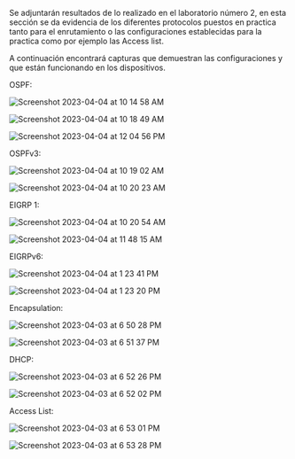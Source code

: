 Se adjuntarán resultados de lo realizado en el laboratorio número 2, en esta sección se da evidencia de los diferentes protocolos puestos en practica tanto para el enrutamiento o las configuraciones establecidas para la practica como por ejemplo las Access list.

A continuación encontrará capturas que demuestran las configuraciones y que están funcionando en los dispositivos.

OSPF: 

![Screenshot 2023-04-04 at 10 14 58 AM](https://user-images.githubusercontent.com/93276000/229838365-e8268457-74ba-4b10-85e0-0648a4c2edf3.png)

![Screenshot 2023-04-04 at 10 18 49 AM](https://user-images.githubusercontent.com/93276000/229839382-f2b28634-b3a8-47a4-8791-86a192bbdf81.png)

![Screenshot 2023-04-04 at 12 04 56 PM](https://user-images.githubusercontent.com/93276000/229865406-db7254be-6abb-4c5a-bb1d-bb943aeb2f08.png)

OSPFv3:

![Screenshot 2023-04-04 at 10 19 02 AM](https://user-images.githubusercontent.com/93276000/229839465-1ed462f0-f1c8-4966-a676-c081aebc833a.png)

![Screenshot 2023-04-04 at 10 20 23 AM](https://user-images.githubusercontent.com/93276000/229839865-0fa61659-d4e1-45ed-80d9-1429815c6f6b.png)

EIGRP 1:

![Screenshot 2023-04-04 at 10 20 54 AM](https://user-images.githubusercontent.com/93276000/229840034-2da227d0-88ac-4f68-b71c-562a2a4a2438.png)

![Screenshot 2023-04-04 at 11 48 15 AM](https://user-images.githubusercontent.com/93276000/229861408-e59e7862-efcc-42fa-9ad9-c968098e7b2c.png)


EIGRPv6:

![Screenshot 2023-04-04 at 1 23 41 PM](https://user-images.githubusercontent.com/93276000/229883676-a1a8c37d-5a37-426f-bb21-ee36293b5019.png)

![Screenshot 2023-04-04 at 1 23 20 PM](https://user-images.githubusercontent.com/93276000/229883602-2018d013-a499-4a07-8d14-44a9a044c1ce.png)

Encapsulation:

![Screenshot 2023-04-03 at 6 50 28 PM](https://user-images.githubusercontent.com/93276000/229651202-6b14a19c-9147-4b59-bfe6-77db85c27610.png)

![Screenshot 2023-04-03 at 6 51 37 PM](https://user-images.githubusercontent.com/93276000/229651348-c0a0075d-546b-42e1-889b-69afb988b3fd.png)


DHCP:

![Screenshot 2023-04-03 at 6 52 26 PM](https://user-images.githubusercontent.com/93276000/229651446-7d413852-0839-4592-8411-df499e967d29.png)


![Screenshot 2023-04-03 at 6 52 02 PM](https://user-images.githubusercontent.com/93276000/229651407-e64688d7-94d3-4dec-b17d-b3a0b117acb6.png)

Access List:

![Screenshot 2023-04-03 at 6 53 01 PM](https://user-images.githubusercontent.com/93276000/229651514-98743a5c-b52e-4d65-9a9a-904d8cd63d73.png)

![Screenshot 2023-04-03 at 6 53 28 PM](https://user-images.githubusercontent.com/93276000/229651552-b1d9b6c3-bf1d-48d4-8fc3-b4fefeadeaf7.png)
